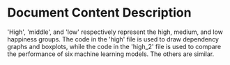 # Document Content Description <br>
  'High', 'middle', and 'low' respectively represent the high, medium, and low happiness groups. The code in the 'high' file is used to draw dependency graphs and boxplots, while the code in the 'high_2' file is used to compare the performance of six machine learning models. The others are similar.
